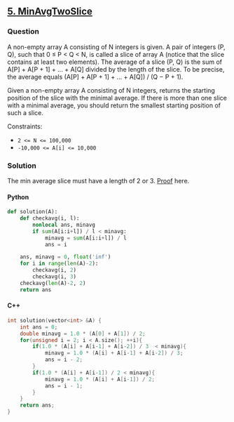 ## **[5. MinAvgTwoSlice](https://app.codility.com/programmers/lessons/5-prefix_sums/min_avg_two_slice/)**

### Question
A non-empty array A consisting of N integers is given. A pair of integers (P, Q), 
such that 0 ≤ P < Q < N, is called a slice of array A (notice that the slice contains at least two elements). 
The average of a slice (P, Q) is the sum of A[P] + A[P + 1] + ... + A[Q] divided by the length of the slice. 
To be precise, the average equals (A[P] + A[P + 1] + ... + A[Q]) / (Q − P + 1).

Given a non-empty array A consisting of N integers, returns the starting position of the slice with the minimal average. 
If there is more than one slice with a minimal average, you should return the smallest starting position of such a slice.

Constraints:
- `2 <= N <= 100,000`
- `-10,000 <= A[i] <= 10,000`

### Solution
The min average slice must have a length of 2 or 3. [Proof](https://codesays.com/2014/solution-to-min-avg-two-slice-by-codility/) here. 

#### Python
```python
def solution(A):
    def checkavg(i, l):
        nonlocal ans, minavg
        if sum(A[i:i+l]) / l < minavg:
            minavg = sum(A[i:i+l]) / l
            ans = i 

    ans, minavg = 0, float('inf')
    for i in range(len(A)-2):
        checkavg(i, 2)
        checkavg(i, 3)
    checkavg(len(A)-2, 2)
    return ans
```

#### C++
```cpp
int solution(vector<int> &A) {
    int ans = 0;
    double minavg = 1.0 * (A[0] + A[1]) / 2;
    for(unsigned i = 2; i < A.size(); ++i){
        if(1.0 * (A[i] + A[i-1] + A[i-2]) / 3  < minavg){
            minavg = 1.0 * (A[i] + A[i-1] + A[i-2]) / 3;
            ans = i - 2;
        }
        if(1.0 * (A[i] + A[i-1]) / 2 < minavg){
            minavg = 1.0 * (A[i] + A[i-1]) / 2;
            ans = i - 1;
        }
    }
    return ans;
}
```
